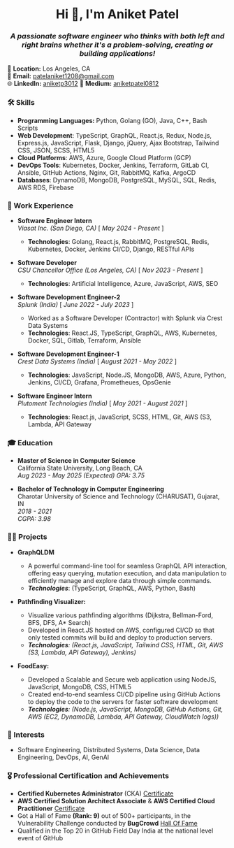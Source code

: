 <h1 align="center">Hi 👋, I'm Aniket Patel</h1>
<h3 align="center"><I>A passionate software engineer who thinks with both left and right brains whether it's a problem-solving, creating or building applications!</I></h3>

📍 **Location:** Los Angeles, CA  
📧 **Email:** [patelaniket1208@gmail.com](mailto:patelaniket1208@gmail.com)  
🌐 **LinkedIn:** [aniketp3012](https://www.linkedin.com/in/aniketp3012/)
📖 **Medium:** [aniketpatel0812](https://medium.com/@aniketpatel0812)

### 🛠️ Skills
- **Programming Languages:** Python, Golang (GO), Java, C++, Bash Scripts
- **Web Development**: TypeScript, GraphQL, React.js, Redux, Node.js, Express.js, JavaScript, Flask, Django, jQuery, Ajax Bootstrap, Tailwind CSS, JSON, SCSS, HTML5
- **Cloud Platforms**: AWS, Azure, Google Cloud Platform (GCP)
- **DevOps Tools**: Kubernetes, Docker, Jenkins, Terraform, GitLab CI, Ansible, GitHub Actions, Nginx, Git, RabbitMQ, Kafka, ArgoCD
- **Databases**: DynamoDB, MongoDB, PostgreSQL, MySQL, SQL, Redis, AWS RDS, Firebase

### 💼 Work Experience
- **Software Engineer Intern**  
  _Viasat Inc. (San Diego, CA)_ [ _May 2024 - Present_ ]
  - **Technologies**: Golang, React.js, RabbitMQ, PostgreSQL, Redis, Kubernetes, Docker, Jenkins CI/CD, Django, RESTful APIs
 
- **Software Developer**  
  _CSU Chancellor Office (Los Angeles, CA)_ [ _Nov 2023 - Present_ ]
  - **Technologies**: Artificial Intelligence, Azure, JavaScript, AWS, SEO
 
- **Software Development Engineer-2**  
  _Splunk (India)_ [ _June 2022 - July 2023_ ]
  - Worked as a Software Developer (Contractor) with Splunk via Crest Data Systems
  - **Technologies**: React.JS, TypeScript, GraphQL, AWS, Kubernetes, Docker, SQL, Gitlab, Terraform, Ansible

- **Software Development Engineer-1**  
  _Crest Data Systems (India)_ [ _August 2021 - May 2022_ ]
  - **Technologies**: JavaScript, Node.JS, MongoDB, AWS, Azure, Python, Jenkins, CI/CD, Grafana, Prometheues, OpsGenie
 
- **Software Engineer Intern**  
  _Plutoment Technologies (India)_ [ _May 2021 - August 2021_ ]
  - **Technologies**: React.js, JavaScript, SCSS, HTML, Git, AWS (S3, Lambda, API Gateway

### 🎓 Education
- **Master of Science in Computer Science**  
  California State University, Long Beach, CA  
  _Aug 2023 - May 2025 (Expected)_
  _GPA: 3.75_

- **Bachelor of Technology in Computer Engineering**  
  Charotar University of Science and Technology (CHARUSAT), Gujarat, IN  
  _2018 - 2021_  
  _CGPA: 3.98_

### 👨‍💻 Projects

- **GraphQLDM**
  - A powerful command-line tool for seamless GraphQL API interaction, offering easy querying, mutation execution, and data manipulation to efficiently manage and explore data through simple commands.
  - _**Technologies**_: (TypeScript, GraphQL, AWS, Python, Bash)

- **Pathfinding Visualizer:**
  - Visualize various pathfinding algorithms (Dijkstra, Bellman-Ford, BFS, DFS, A* Search)
  - Developed in React.JS hosted on AWS, configured CI/CD so that only tested commits will build and deploy to production servers.
  - _**Technologies**: (React.js, JavaScript, Tailwind CSS, HTML, Git, AWS (S3, Lambda, API Gateway), Jenkins)_
    
- **FoodEasy:** 
  - Developed a Scalable and Secure web application using NodeJS, JavaScript, MongoDB, CSS, HTML5 
  - Created end-to-end seamless CI/CD pipeline using GitHub Actions to deploy the code to the servers for faster software development
  - _**Technologies**: (Node.js, JavaScript, MongoDB, GitHub Actions, Git, AWS (EC2, DynamoDB, Lambda, API Gateway, CloudWatch logs))_


### 🌱 Interests
- Software Engineering, Distributed Systems, Data Science, Data Engineering, DevOps, AI, GenAI

### 🎖️ Professional Certification and Achievements
- **Certified Kubernetes Administrator** (CKA) [ Certificate ](https://www.credly.com/badges/a3411672-4235-4f99-8ccc-5702e97b5b80)
- **AWS Certified Solution Architect Associate** & **AWS Certified Cloud Practitioner** [ Certificate ](https://www.credly.com/badges/e321c105-8e87-4e1c-a5ab-896527caef5b/public_url)
- Got a Hall of Fame **(Rank: 9)** out of 500+ participants, in the Vulnerability Challenge conducted by **BugCrowd** [ Hall Of Fame ](https://drive.google.com/file/d/1dBlt6jcit4MH5otb1c1MmhRDXH9c-Oe3/view)
- Qualified in the Top 20 in GitHub Field Day India at the national level event of GitHub
